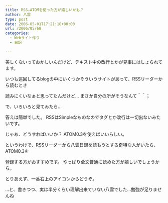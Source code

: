 ```yaml
---
title: RSS…ATOMを使った方が嬉しいかも？
author: 八雲
type: post
date: 2006-05-01T17:21:10+00:00
url: /2006/05/68
categories:
  - Webサイト作り
  - 日記

---
```

美しくないっておかしいんだけど、テキスト中の改行とかが見事にはしょられてます。
  
いつも巡回してるblogの中にいくつかそういうサイトがあって、RSSリーダーから読むとき
  
読みにくいなぁと思ってたんだけど… まさか自分の所がそうなんて＾＾；
  
で、いろいろと見てみたら…
  
答えは簡単でした。 RSSはSimpleなものなのでタグとか改行は一切出ないみたいです。
  
じゃあ、どうすればいいか？ ATOM0.3を使えばいいらしい。

というわけで、RSSリーダーから八雲日録を読もうとする奇特な人がいたら、ATOM0.3を
  
登録する方がおすすめです。 やっぱり全文普通に読めた方が嬉しいでしょうから。
  
とりあえず、一番右上のアイコンからどうぞ。

…と、書きつつ、実は半分くらい理解出来ていない八雲でした…勉強が足りませんね